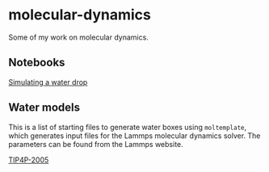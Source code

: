# molecular-dynamics
Some of my work on molecular dynamics. 

## Notebooks
[Simulating a water drop](http://nbviewer.jupyter.org/github/bhit/molecular-dynamics/blob/master/Simulating%20a%20water%20drop%20in%20molecular%20dynamics.ipynb)

## Water models
This is a list of starting files to generate water boxes using `moltemplate`, which generates input files for the Lammps molecular dynamics solver. The parameters can be found from the Lammps website.

[TIP4P-2005](https://github.com/bhit/molecular-dynamics/blob/master/tip4p-2005.tar.gz)
